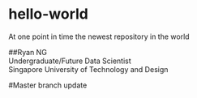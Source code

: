 # hello-world
At one point in time the newest repository in the world

##Ryan NG  
Undergraduate/Future Data Scientist  
Singapore University of Technology and Design

#Master branch update
